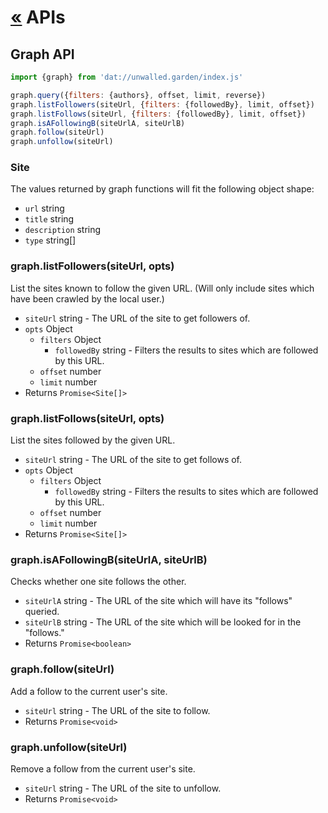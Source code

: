 # [&laquo;](./readme.md) APIs

## Graph API

```js
import {graph} from 'dat://unwalled.garden/index.js'

graph.query({filters: {authors}, offset, limit, reverse})
graph.listFollowers(siteUrl, {filters: {followedBy}, limit, offset})
graph.listFollows(siteUrl, {filters: {followedBy}, limit, offset})
graph.isAFollowingB(siteUrlA, siteUrlB)
graph.follow(siteUrl)
graph.unfollow(siteUrl)
```

### Site

The values returned by graph functions will fit the following object shape:

  - `url` string
  - `title` string
  - `description` string
  - `type` string[]

### graph.listFollowers(siteUrl, opts)

List the sites known to follow the given URL. (Will only include sites which have been crawled by the local user.)

  - `siteUrl` string - The URL of the site to get followers of.
  - `opts` Object
    - `filters` Object
      - `followedBy` string - Filters the results to sites which are followed by this URL.
    - `offset` number
    - `limit` number
  - Returns `Promise<Site[]>`

### graph.listFollows(siteUrl, opts)

List the sites followed by the given URL.

  - `siteUrl` string - The URL of the site to get follows of.
  - `opts` Object
    - `filters` Object
      - `followedBy` string - Filters the results to sites which are followed by this URL.
    - `offset` number
    - `limit` number
  - Returns `Promise<Site[]>`

### graph.isAFollowingB(siteUrlA, siteUrlB)

Checks whether one site follows the other.

  - `siteUrlA` string - The URL of the site which will have its "follows" queried.
  - `siteUrlB` string - The URL of the site which will be looked for in the "follows."
  - Returns `Promise<boolean>`

### graph.follow(siteUrl)

Add a follow to the current user's site.

  - `siteUrl` string - The URL of the site to follow.
  - Returns `Promise<void>`

### graph.unfollow(siteUrl)

Remove a follow from the current user's site.

  - `siteUrl` string - The URL of the site to unfollow.
  - Returns `Promise<void>`